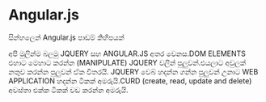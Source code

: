 Angular.js
==========

සින්හලෙන්   Angular.js පාඩම් කිහිපයක්

අපි මුලින්ම බලමු JQUERY සහ ANGULAR.JS අතර වෙනස.DOM ELEMENTS  එහාට මෙහාට කරන්න (MANIPULATE) JQUERY වලින් පුලුවන්.එයලාට අවුලක් නතුව කරන්න පුලුවන් ඒක විතරයි. JQUERY වෙබ් හදන්න ගන්න පුලුවන් උනාට WEB APPLICATION හදන්න ටිකක් අමරුයි.CURD (create, read, update and delete) අවස්තා එක්ක ටිකක් වඩ කරන්න අමරුයි.

